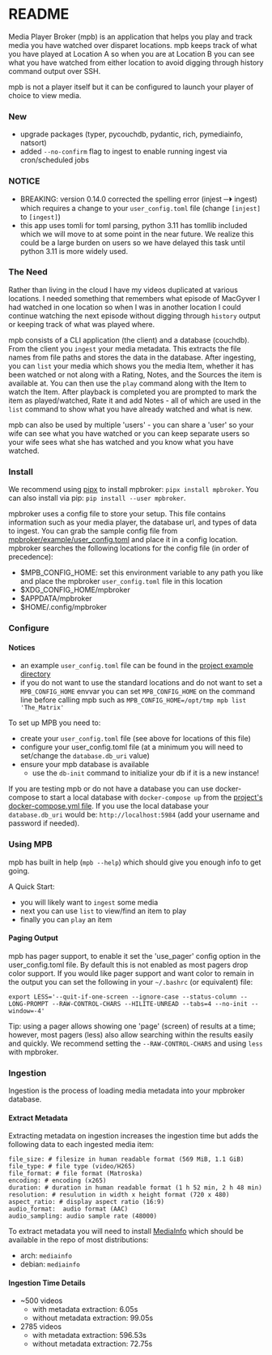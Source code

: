 # README

Media Player Broker (mpb) is an application that helps you play and track media you have watched over disparet locations. mpb keeps track of what you have played at Location A so when you are at Location B you can see what you have watched from either location to avoid digging through history command output over SSH.

mpb is not a player itself but it can be configured to launch your player of choice to view media.


### New

- upgrade packages (typer, pycouchdb, pydantic, rich, pymediainfo, natsort)
- added `--no-confirm` flag to ingest to enable running ingest via cron/scheduled jobs


### NOTICE

- BREAKING: version 0.14.0 corrected the spelling error (injest ─⏵ ingest) which requires a change to your `user_config.toml` file (change `[injest]` to `[ingest]`)
- this app uses tomli for toml parsing, python 3.11 has tomllib included which we will move to at some point in the near future. We realize this could be a large burden on users so we have delayed this task until python 3.11 is more widely used.


### The Need

Rather than living in the cloud I have my videos duplicated at various locations. I needed something that remembers what episode of MacGyver I had watched in one location so when I was in another location I could continue watching the next episode without digging through `history` output or keeping track of what was played where.

mpb consists of a CLI application (the client) and a database (couchdb). From the client you `ingest` your media metadata. This extracts the file names from file paths and stores the data in the database. After ingesting, you can `list` your media which shows you the media Item, whether it has been watched or not along with a Rating, Notes, and the Sources the item is available at. You can then use the `play` command along with the Item to watch the Item. After playback is completed you are prompted to mark the item as played/watched, Rate it and add Notes - all of which are used in the `list` command to show what you have already watched and what is new.

mpb can also be used by multiple 'users' - you can share a 'user' so your wife can see what you have watched or you can keep separate users so your wife sees what she has watched and you know what you have watched.


### Install

We recommend using [pipx](https://github.com/pypa/pipx) to install mpbroker: `pipx install mpbroker`. You can also install via pip: `pip install --user mpbroker`.

mpbroker uses a config file to store your setup. This file contains information such as your media player, the database url, and types of data to ingest. You can grab the sample config file from  [mpbroker/example/user_config.toml](https://gitlab.com/drad/mpbroker/-/blob/master/mpbroker/example/user_config.toml) and place it in a config location. mpbroker searches the following locations for the config file (in order of precedence):

- $MPB_CONFIG_HOME: set this environment variable to any path you like and place the mpbroker `user_config.toml` file in this location
- $XDG_CONFIG_HOME/mpbroker
- $APPDATA/mpbroker
- $HOME/.config/mpbroker


### Configure

#### Notices

- an example `user_config.toml` file can be found in the [project example directory](https://gitlab.com/drad/mpbroker/-/tree/master/mpbroker/example)
- if you do not want to use the standard locations and do not want to set a `MPB_CONFIG_HOME` envvar you can set `MPB_CONFIG_HOME` on the command line before calling mpb such as `MPB_CONFIG_HOME=/opt/tmp mpb list 'The_Matrix'`

To set up MPB you need to:
- create your `user_config.toml` file (see above for locations of this file)
- configure your user_config.toml file (at a minimum you will need to set/change the `database.db_uri` value)
- ensure your mpb database is available
  + use the `db-init` command to initialize your db if it is a new instance!

If you are testing mpb or do not have a database you can use docker-compose to start a local database with `docker-compose up` from the [project's docker-compose.yml file](https://gitlab.com/drad/mpbroker). If you use the local database your `database.db_uri` would be: `http://localhost:5984` (add your username and password if needed).


### Using MPB

mpb has built in help (`mpb --help`) which should give you enough info to get going.

A Quick Start:

- you will likely want to `ingest` some media
- next you can use `list` to view/find an item to play
- finally you can `play` an item

#### Paging Output

mpb has pager support, to enable it set the 'use_pager' config option in the user_config.toml file. By default this is not enabled as most pagers drop color support. If you would like pager support and want color to remain in the output you can set the following in your `~/.bashrc` (or equivalent) file:

```
export LESS='--quit-if-one-screen --ignore-case --status-column --LONG-PROMPT --RAW-CONTROL-CHARS --HILITE-UNREAD --tabs=4 --no-init --window=-4'
```

Tip: using a pager allows showing one 'page' (screen) of results at a time; however, most pagers (less) also allow searching within the results easily and quickly. We recommend setting the `--RAW-CONTROL-CHARS` and using `less` with mpbroker.


### Ingestion

Ingestion is the process of loading media metadata into your mpbroker database.

#### Extract Metadata

Extracting metadata on ingestion increases the ingestion time but adds the following data to each ingested media item:

    file_size: # filesize in human readable format (569 MiB, 1.1 GiB)
    file_type: # file type (video/H265)
    file_format: # file format (Matroska)
    encoding: # encoding (x265)
    duration: # duration in human readable format (1 h 52 min, 2 h 48 min)
    resolution: # resulution in width x height format (720 x 480)
    aspect_ratio: # display aspect ratio (16:9)
    audio_format:  audio format (AAC)
    audio_sampling: audio sample rate (48000)

To extract metadata you will need to install [MediaInfo](https://mediaarea.net/en/MediaInfo) which should be available in the repo of most distributions:

- arch: `mediainfo`
- debian: `mediainfo`

#### Ingestion Time Details

- ~500 videos
    + with metadata extraction: 6.05s
    + without metadata extraction: 99.05s
- 2785 videos
    + with metadata extraction: 596.53s
    + without metadata extraction: 72.75s
